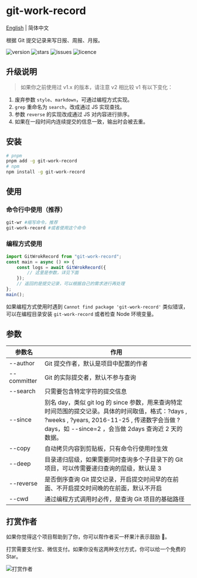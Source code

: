 # git-work-record

[English](./README_EN.md) | 简体中文

根据 Git 提交记录来写日报、周报、月报。

<div>
  <img src="https://img.shields.io/npm/v/git-work-record?style=for-the-badge" alt="version">
  <img src="https://img.shields.io/github/stars/iamxiyang/git-work-record?style=for-the-badge" alt="stars">
  <img src="https://img.shields.io/github/issues/iamxiyang/git-work-record?style=for-the-badge" alt="issues">
  <img src="https://img.shields.io/npm/l/git-work-record?style=for-the-badge" alt="licence">
</div>

## 升级说明

> 如果你之前使用过 v1.x 的版本，请注意 v2 相比较 v1 有以下变化：

1. 废弃参数 `style`、`markdown`，可通过编程方式实现。
1. `grep` 重命名为 `search`，改成通过 JS 实现查找。
1. 参数 `reverse` 的实现改成通过 JS 对内容进行排序。
1. 如果在一段时间内连续提交的信息一致，输出时会被去重。

## 安装

```bash
# pnpm
pnpm add -g git-work-record
# npm
npm install -g git-work-record
```

## 使用

### 命令行中使用（推荐）

```bash
git-wr #缩写命令，推荐
git-work-record #或者使用这个命令
```

### 编程方式使用

```js
import GitWrokRecord from "git-work-record";
const main = async () => {
	const logs = await GitWrokRecord({
		// 这里是参数，详见下面
	});
	// 返回的是提交记录，可以根据自己的需求进行再处理
};
main();
```

如果编程方式使用时遇到 `Cannot find package 'git-work-record'` 类似错误，可以在编程目录安装 `git-work-record` 或者检查 Node 环境变量。

## 参数

| 参数名      | 作用                                                                                                                                                                                                    |
| ----------- | ------------------------------------------------------------------------------------------------------------------------------------------------------------------------------------------------------- |
| --author    | Git 提交作者，默认是项目中配置的作者                                                                                                                                                                    |
| --committer | Git 的实际提交者，默认不参与查询                                                                                                                                                                        |
| --search    | 只需要包含特定字符的提交信息                                                                                                                                                                            |
| --since     | 别名 day，类似 git log 的 since 参数，用来查询特定时间范围的提交记录。具体的时间取值，格式：?days , ?weeks , ?years, 2016-11-25 , 传递数字会当做 ?days，如 --since=2 ，会当做 2days 查询近 2 天的数据。 |
| --copy      | 自动拷贝内容到剪贴板，只有命令行使用时生效                                                                                                                                                              |
| --deep      | 目录递归层级，如果需要同时查询多个子目录下的 Git 项目，可以传需要递归查询的层级，默认是 3                                                                                                               |
| --reverse   | 是否倒序查询 Git 提交记录，开启提交时间早的在前面、不开启提交时间晚的在前面，默认不开启                                                                                                                 |
| --cwd       | 通过编程方式调用时必传，是查询 Git 项目的基础路径                                                                                                                                                       |

## 打赏作者

如果你觉得这个项目帮助到了你，你可以帮作者买一杯果汁表示鼓励 🍹。

打赏需要支付宝、微信支付。如果你没有这两种支付方式，你可以给一个免费的 Star。

![打赏作者](https://test-1309419893.cos.ap-shanghai.myqcloud.com/%E6%89%93%E8%B5%8F.png?f=github)
